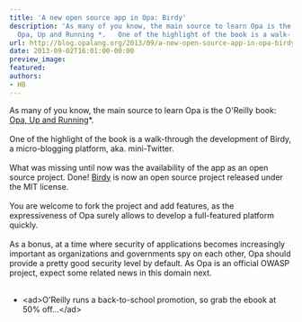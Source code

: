 ```yaml
---
title: 'A new open source app in Opa: Birdy'
description: 'As many of you know, the main source to learn Opa is the O''Reilly book:
  Opa, Up and Running *.   One of the highlight of the book is a walk-...'
url: http://blog.opalang.org/2013/09/a-new-open-source-app-in-opa-birdy.html
date: 2013-09-02T16:01:00-00:00
preview_image:
featured:
authors:
- HB
---
```


As many of you know, the main source to learn Opa is the O'Reilly book: <a href="http://shop.oreilly.com/product/0636920025436.do">Opa, Up and Running</a>*.<br/>
<br/>
One of the highlight of the book is a walk-through the development of Birdy, a micro-blogging platform, aka. mini-Twitter.<br/>
<br/>
What was missing until now was the availability of the app as an open source project. Done! <a href="https://github.com/MLstate/birdy">Birdy</a> is now an open source project released under the MIT license.<br/>
<br/>
You are welcome to fork the project and add features, as the expressiveness of Opa surely allows to develop a full-featured platform quickly.<br/>
<br/>
As a bonus, at a time where security of applications becomes increasingly important as organizations and governments spy on each other, Opa should provide a pretty good security level by default. As Opa is an official OWASP project, expect some related news in this domain next.<br/>
<br/>
* &lt;ad&gt;O'Reilly runs a back-to-school promotion, so grab the ebook at 50% off...&lt;/ad&gt;
